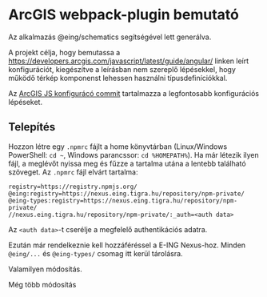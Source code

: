 # ArcGIS webpack-plugin bemutató

Az alkalmazás @eing/schematics segítségével lett generálva.

A projekt célja, hogy bemutassa a https://developers.arcgis.com/javascript/latest/guide/angular/ linken leírt konfigurációt, kiegészítve a leírásban nem szereplő lépésekkel, hogy működő térkép komponenst lehessen használni típusdefiníciókkal.

Az [ArcGIS JS konfigurácó commit](https://github.com/puskaspeti/arcgis-webpack-plugin-demo/commit/f45b603afa525325d0bf3e9dc86ec24ab33808ca) tartalmazza a legfontosabb konfigurációs lépéseket.

## Telepítés

Hozzon létre egy `.npmrc` fájlt a home könyvtárban (Linux/Windows PowerShell: `cd ~`, Windows parancssor: `cd %HOMEPATH%`).
Ha már létezik ilyen fájl, a meglévőt nyissa meg és fűzze a tartalma utána a lentebb található szöveget.
Az `.npmrc` fájl elvárt tartalma:

```(text)
registry=https://registry.npmjs.org/
@eing:registry=https://nexus.eing.tigra.hu/repository/npm-private/
@eing-types:registry=https://nexus.eing.tigra.hu/repository/npm-private/
//nexus.eing.tigra.hu/repository/npm-private/:_auth=<auth data>
```

Az `<auth data>`-t cserélje a megfelelő authentikációs adatra.

Ezután már rendelkeznie kell hozzáféréssel a E-ING Nexus-hoz. Minden `@eing/...` és `@eing-types/` csomag itt kerül tárolásra.

Valamilyen módosítás.

Még több módosítás
